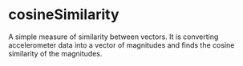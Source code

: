 cosineSimilarity
================
A simple measure of similarity between vectors. It is converting accelerometer data into a vector of magnitudes and finds the cosine similarity of the magnitudes. 
